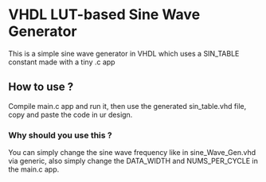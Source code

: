 # VHDL LUT-based Sine Wave Generator
This is a simple sine wave generator in VHDL which uses a SIN_TABLE constant made with a tiny .c app
## How to use ?  
Compile main.c app and run it, then use the generated sin_table.vhd file, copy and paste the code in ur design. 
### Why should you use this ? 
You can simply change the sine wave frequency like in sine_Wave_Gen.vhd via generic, also simply change the DATA_WIDTH and NUMS_PER_CYCLE in the main.c app. 